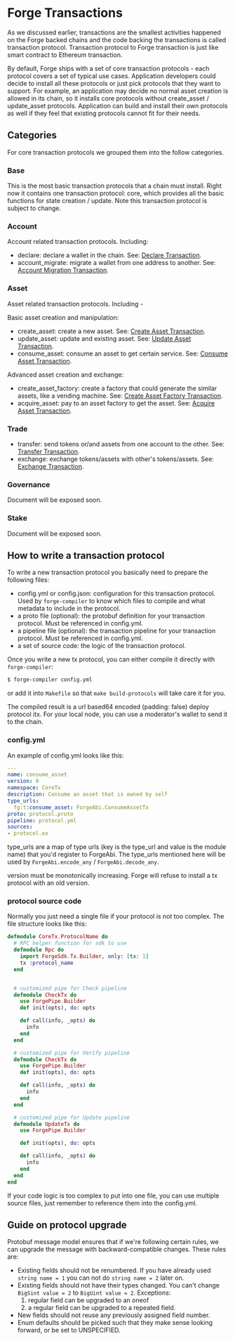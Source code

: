 # Forge Transactions

As we discussed earlier, transactions are the smallest activities happened on the Forge backed chains and the code backing the transactions is called transaction protocol. Transaction protocol to Forge transaction is just like smart contract to Ethereum transaction.

By default, Forge ships with a set of core transaction protocols - each protocol covers a set of typical use cases. Application developers could decide to install all these protocols or just pick protocols that they want to support. For example, an application may decide no normal asset creation is allowed in its chain, so it installs core protocols without create_asset / update_asset protocols. Application can build and install their own protocols as well if they feel that existing protocols cannot fit for their needs.

## Categories

For core transaction protocols we grouped them into the follow categories.

### Base

This is the most basic transaction protocols that a chain must install. Right now it contains one transaction protocol: core, which provides all the basic functions for state creation / update. Note this transaction protocol is subject to change.

### Account

Account related transaction protocols. Including:

* declare: declare a wallet in the chain. See: [Declare Transaction](account/declare).
* account_migrate: migrate a wallet from one address to another. See: [Account Migration Transaction](account/account_migrate).

### Asset

Asset related transaction protocols. Including -

Basic asset creation and manipulation:

* create_asset: create a new asset. See: [Create Asset Transaction](asset/create_asset).
* update_asset: update and existing asset. See: [Update Asset Transaction](asset/update_asset).
* consume_asset: consume an asset to get certain service. See: [Consume Asset Transaction](asset/consume_asset).

Advanced asset creation and exchange:

* create_asset_factory: create a factory that could generate the similar assets, like a vending machine. See: [Create Asset Factory Transaction](asset/create_asset_factory).
* acquire_asset: pay to an asset factory to get the asset. See: [Acquire Asset Transaction](asset/acquire_asset).

### Trade

* transfer: send tokens or/and assets from one account to the other. See: [Transfer Transaction](trade/transfer).
* exchange: exchange tokens/assets with other's tokens/assets. See: [Exchange Transaction](trade/exchange).

### Governance

Document will be exposed soon.

### Stake

Document will be exposed soon.

## How to write a transaction protocol

To write a new transaction protocol you basically need to prepare the following files:

* config.yml or config.json: configuration for this transaction protocol. Used by `forge-compiler` to know which files to compile and what metadata to include in the protocol.
* a proto file (optional): the protobuf definition for your transaction protocol. Must be referenced in config.yml.
* a pipeline file (optional): the transaction pipeline for your transaction protocol. Must be referenced in config.yml.
* a set of source code: the logic of the transaction protocol.

Once you write a new tx protocol, you can either compile it directly with `forge-compiler`:

```bash
$ forge-compiler config.yml
```

or add it into `Makefile` so that `make build-protocols` will take care it for you.

The compiled result is a url based64 encoded (padding: false) deploy protocol itx. For your local node, you can use a moderator's wallet to send it to the chain.

### config.yml

An example of config.yml looks like this:

```yml
---
name: consume_asset
version: 0
namespace: CoreTx
description: Consume an asset that is owned by self
type_urls:
  fg:t:consume_asset: ForgeAbi.ConsumeAssetTx
proto: protocol.proto
pipeline: protocol.yml
sources:
- protocol.ex
```

type_urls are a map of type urls (key is the type_url and value is the module name) that you'd register to ForgeAbi. The type_urls mentioned here will be used by `ForgeAbi.encode_any` / `ForgeAbi.decode_any`.

version must be monotonically increasing. Forge will refuse to install a tx protocol with an old version.

### protocol source code

Normally you just need a single file if your protocol is not too complex. The file structure looks like this:

```elixir
defmodule CoreTx.ProtocolName do
  # RPC helper function for sdk to use
  defmodule Rpc do
    import ForgeSdk.Tx.Builder, only: [tx: 1]
    tx :protocol_name
  end


  # customized pipe for Check pipeline
  defmodule CheckTx do
    use ForgePipe.Builder
    def init(opts), do: opts

    def call(info, _opts) do
      info
    end
  end

  # customized pipe for Verify pipeline
  defmodule CheckTx do
    use ForgePipe.Builder
    def init(opts), do: opts

    def call(info, _opts) do
      info
    end
  end

  # customized pipe for Update pipeline
  defmodule UpdateTx do
    use ForgePipe.Builder

    def init(opts), do: opts

    def call(info, _opts) do
      info
    end
  end
end
```

If your code logic is too complex to put into one file, you can use multiple source files, just remember to reference them into the config.yml.

## Guide on protocol upgrade

Protobuf message model ensures that if we're following certain rules, we can upgrade the message with backward-compatible changes. These rules are:

* Existing fields should not be renumbered. If you have already used `string name = 1` you can not do `string name = 2` later on.
* Existing fields should not have their types changed. You can't change `BigSint value = 2` to `BigUint value = 2`. Exceptions:
  1. regular field can be upgraded to an oneof
  2. a regular field can be upgraded to a repeated field.
* New fields should not reuse any previously assigned field number.
* Enum defaults should be picked such that they make sense looking forward, or be set to UNSPECIFIED.

